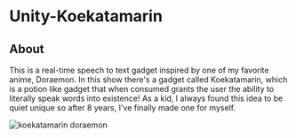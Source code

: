 # Unity-Koekatamarin

## About

This is a real-time speech to text gadget inspired by one of my favorite anime, Doraemon. In this show there's a gadget called Koekatamarin, which is a potion like gadget that when consumed grants the user the ability to literally speak words into existence! As a kid, I always found this idea to be quiet unique so after 8 years, I've finally made one for myself.

![koekatamarin doraemon](https://github.com/rohithateappple/Unity-Koekatamarin/assets/131531154/21e6fd0d-4021-45cb-baae-2703642e486b)

 
